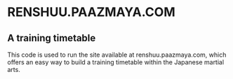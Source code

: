 RENSHUU.PAAZMAYA.COM
====================

A training timetable
---------------------

This code is used to run the site available at renshuu.paazmaya.com, which offers an easy way to build a training timetable within the Japanese martial arts.
